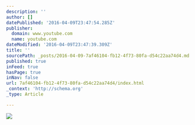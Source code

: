 ```yaml
---
description: ''
author: []
datePublished: '2016-04-09T23:47:54.285Z'
publisher:
  domain: www.youtube.com
  name: youtube.com
dateModified: '2016-04-09T23:47:39.309Z'
title: ''
sourcePath: _posts/2016-04-09-7af46104-fb12-4f73-80fa-d54c22aa74d4.md
published: true
inFeed: true
hasPage: true
inNav: false
url: 7af46104-fb12-4f73-80fa-d54c22aa74d4/index.html
_context: 'http://schema.org'
_type: Article

---
```

![](https://i.ytimg.com/vi_webp/rM4k63naLjU/mqdefault.webp)